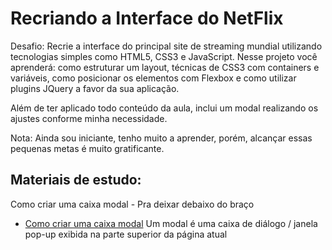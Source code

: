 # Recriando a Interface do NetFlix

Desafio:
Recrie a interface do principal site de streaming mundial utilizando tecnologias simples como HTML5, CSS3 e JavaScript. Nesse projeto você aprenderá: como estruturar um layout, técnicas de CSS3 com containers e variáveis, como posicionar os elementos com Flexbox e como utilizar plugins JQuery a favor da sua aplicação.

Além de ter aplicado todo conteúdo da aula, inclui um modal realizando os ajustes conforme minha necessidade.
 
Nota: Ainda sou iniciante, tenho muito a aprender, porém, alcançar essas pequenas metas é muito gratificante.


## Materiais de estudo:
Como criar uma caixa modal - Pra deixar debaixo do braço

* [Como criar uma caixa modal](https://www.w3schools.com/howto/howto_css_modals.asp)
Um modal é uma caixa de diálogo / janela pop-up exibida na parte superior da página atual

